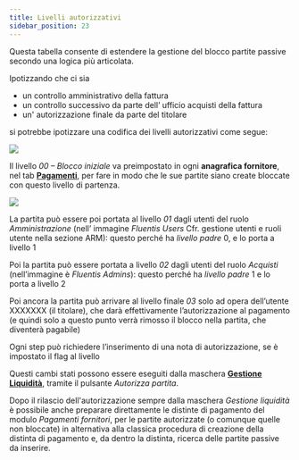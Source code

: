 ```yaml
---
title: Livelli autorizzativi
sidebar_position: 23
---
```


Questa tabella consente di estendere la gestione del blocco partite passive secondo una logica più articolata.

Ipotizzando che ci sia
- un controllo amministrativo della fattura  
- un controllo successivo da parte dell’ ufficio acquisti della fattura  
- un' autorizzazione finale da parte del titolare  

si potrebbe ipotizzare una codifica dei livelli autorizzativi come segue:

![](/img/it-it/configurations/tables/finance/authorization-levels.png)

Il livello *00 – Blocco iniziale* va preimpostato in ogni **anagrafica fornitore**, nel tab [**Pagamenti**](/docs/erp-home/registers/contacts/create-new-contact/accounting-data/customer-vendors-data/payments/), per fare in modo che le sue partite siano create bloccate con questo livello di partenza.

![](/img/it-it/configurations/tables/finance/authorization-levels-combo.png)

La partita può essere poi portata al livello *01* dagli utenti del ruolo *Amministrazione* (nell’ immagine *Fluentis Users* Cfr. gestione utenti e ruoli utente nella sezione ARM): questo perché ha *livello padre* 0, e lo porta a livello 1

Poi la partita può essere portata a livello *02* dagli utenti del ruolo *Acquisti* (nell’immagine è *Fluentis Admins*): questo perché ha *livello padre* 1 e lo porta a livello 2

Poi ancora la partita può arrivare al livello finale *03* solo ad opera dell’utente XXXXXXX (il titolare), che darà effettivamente l’autorizzazione al pagamento (e quindi solo a questo punto verrà rimosso il blocco nella partita, che diventerà pagabile)

Ogni step può richiedere l’inserimento di una nota di autorizzazione, se è impostato il flag al livello

Questi cambi stati possono essere eseguiti dalla maschera [**Gestione Liquidità**](/docs/finance-area/maturity-values/procedures/cash-management/), tramite il pulsante *Autorizza partita*. 

Dopo il rilascio dell'autorizzazione sempre dalla maschera *Gestione liquidità* è possibile anche preparare direttamente le distinte di pagamento del modulo *Pagamenti fornitori*, per le partite autorizzate (o comunque quelle non bloccate) in alternativa alla classica procedura di creazione della distinta di pagamento e, da dentro la distinta, ricerca delle partite passive da inserire.
